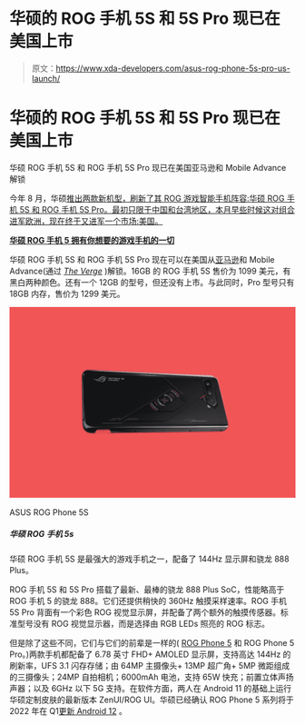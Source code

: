 # 华硕的 ROG 手机 5S 和 5S Pro 现已在美国上市

> 原文：<https://www.xda-developers.com/asus-rog-phone-5s-pro-us-launch/>

# 华硕的 ROG 手机 5S 和 5S Pro 现已在美国上市

华硕 ROG 手机 5S 和 ROG 手机 5S Pro 现已在美国亚马逊和 Mobile Advance 解锁

今年 8 月，华硕[推出两款新机型，刷新了其 ROG 游戏智能手机阵容:华硕 ROG 手机 5S 和 ROG 手机 5S Pro。最初只限于中国和台湾地区，本月早些时候这对组合进军欧洲，现在终于又进军一个市场:美国。](https://www.xda-developers.com/asus-rog-phone-5s/)

**[华硕 ROG 手机 5 拥有你想要的游戏手机的一切](https://www.xda-developers.com/asus-rog-phone-5-review/)**

华硕 ROG 手机 5S 和 ROG 手机 5S Pro 现在可以在美国从[亚马逊](https://www.amazon.com/dp/B09LXS1LNT?tag=xda-3qjmoj7-20&ascsubtag=UUxdaUeUpU6797&asc_refurl=https%3A%2F%2Fwww.xda-developers.com%2Fasus-rog-phone-5s-pro-us-launch%2F&asc_campaign=Short-Term)和 Mobile Advance(通过 [*The Verge*](https://www.theverge.com/2021/11/23/22798615/asus-rog-5s-gaming-phone-available) )解锁。16GB 的 ROG 手机 5S 售价为 1099 美元，有黑白两种颜色。还有一个 12GB 的型号，但还没有上市。与此同时，Pro 型号只有 18GB 内存，售价为 1299 美元。

 <picture>![The ASUS ROG Phone 5S is one of the most powerful gaming phone out there, packing a 144Hz display and Snapdragon 888 Plus.](img/031df1b13a207178ee44b36df937ed0f.png)</picture> 

ASUS ROG Phone 5S

##### 华硕 ROG 手机 5s

华硕 ROG 手机 5S 是最强大的游戏手机之一，配备了 144Hz 显示屏和骁龙 888 Plus。

ROG 手机 5S 和 5S Pro 搭载了最新、最棒的骁龙 888 Plus SoC，性能略高于 ROG 手机 5 的骁龙 888。它们还提供稍快的 360Hz 触摸采样速率。ROG 手机 5S Pro 背面有一个彩色 ROG 视觉显示屏，并配备了两个额外的触摸传感器。标准型号没有 ROG 视觉显示器，而是选择由 RGB LEDs 照亮的 ROG 标志。

但是除了这些不同，它们与它们的前辈是一样的( [ROG Phone 5](https://www.xda-developers.com/asus-rog-phone-5-review/) 和 ROG Phone 5 Pro。)两款手机都配备了 6.78 英寸 FHD+ AMOLED 显示屏，支持高达 144Hz 的刷新率，UFS 3.1 闪存存储；由 64MP 主摄像头+ 13MP 超广角+ 5MP 微距组成的三摄像头；24MP 自拍相机；6000mAh 电池，支持 65W 快充；前置立体声扬声器；以及 6GHz 以下 5G 支持。在软件方面，两人在 Android 11 的基础上运行华硕定制皮肤的最新版本 ZenUI/ROG UI。华硕已经确认 ROG Phone 5 系列将于 2022 年在 Q1[更新 Android 12](https://www.xda-developers.com/asus-stable-android-12-update-rollout-plan-zenfone-8-rog-phone-5/) 。